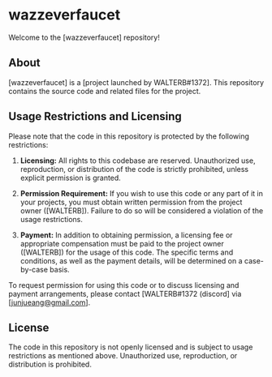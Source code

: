 # wazzeverfaucet

Welcome to the [wazzeverfaucet] repository!

## About

[wazzeverfaucet] is a [project launched by WALTERB#1372]. This repository contains the source code and related files for the project.

## Usage Restrictions and Licensing

Please note that the code in this repository is protected by the following restrictions:

1. **Licensing:** All rights to this codebase are reserved. Unauthorized use, reproduction, or distribution of the code is strictly prohibited, unless explicit permission is granted.

2. **Permission Requirement:** If you wish to use this code or any part of it in your projects, you must obtain written permission from the project owner ([WALTERB]). Failure to do so will be considered a violation of the usage restrictions.

3. **Payment:** In addition to obtaining permission, a licensing fee or appropriate compensation must be paid to the project owner ([WALTERB]) for the usage of this code. The specific terms and conditions, as well as the payment details, will be determined on a case-by-case basis.

To request permission for using this code or to discuss licensing and payment arrangements, please contact [WALTERB#1372 (discord] via [junjueang@gmail.com]. 

## License

The code in this repository is not openly licensed and is subject to usage restrictions as mentioned above. Unauthorized use, reproduction, or distribution is prohibited.
